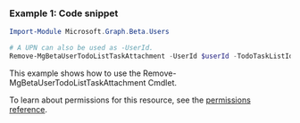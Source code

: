 ### Example 1: Code snippet

```powershellImport-Module Microsoft.Graph.Beta.Users

# A UPN can also be used as -UserId.
Remove-MgBetaUserTodoListTaskAttachment -UserId $userId -TodoTaskListId $todoTaskListId -TodoTaskId $todoTaskId -AttachmentBaseId $attachmentBaseId
```
This example shows how to use the Remove-MgBetaUserTodoListTaskAttachment Cmdlet.
To learn about permissions for this resource, see the [permissions reference](/graph/permissions-reference).

